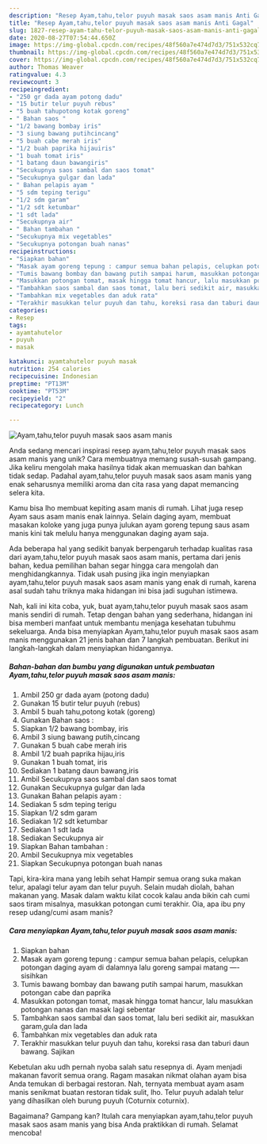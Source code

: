 ```yaml
---
description: "Resep Ayam,tahu,telor puyuh masak saos asam manis Anti Gagal"
title: "Resep Ayam,tahu,telor puyuh masak saos asam manis Anti Gagal"
slug: 1827-resep-ayam-tahu-telor-puyuh-masak-saos-asam-manis-anti-gagal
date: 2020-08-27T07:54:44.650Z
image: https://img-global.cpcdn.com/recipes/48f560a7e474d7d3/751x532cq70/ayamtahutelor-puyuh-masak-saos-asam-manis-foto-resep-utama.jpg
thumbnail: https://img-global.cpcdn.com/recipes/48f560a7e474d7d3/751x532cq70/ayamtahutelor-puyuh-masak-saos-asam-manis-foto-resep-utama.jpg
cover: https://img-global.cpcdn.com/recipes/48f560a7e474d7d3/751x532cq70/ayamtahutelor-puyuh-masak-saos-asam-manis-foto-resep-utama.jpg
author: Thomas Weaver
ratingvalue: 4.3
reviewcount: 3
recipeingredient:
- "250 gr dada ayam potong dadu"
- "15 butir telur puyuh rebus"
- "5 buah tahupotong kotak goreng"
- " Bahan saos "
- "1/2 bawang bombay iris"
- "3 siung bawang putihcincang"
- "5 buah cabe merah iris"
- "1/2 buah paprika hijauiris"
- "1 buah tomat iris"
- "1 batang daun bawangiris"
- "Secukupnya saos sambal dan saos tomat"
- "Secukupnya gulgar dan lada"
- " Bahan pelapis ayam "
- "5 sdm teping terigu"
- "1/2 sdm garam"
- "1/2 sdt ketumbar"
- "1 sdt lada"
- "Secukupnya air"
- " Bahan tambahan "
- "Secukupnya mix vegetables"
- "Secukupnya potongan buah nanas"
recipeinstructions:
- "Siapkan bahan"
- "Masak ayam goreng tepung : campur semua bahan pelapis, celupkan potongan daging ayam di dalamnya lalu goreng sampai matang —- sisihkan"
- "Tumis bawang bombay dan bawang putih sampai harum, masukkan potongan cabe dan paprika"
- "Masukkan potongan tomat, masak hingga tomat hancur, lalu masukkan potongan nanas dan masak lagi sebentar"
- "Tambahkan saos sambal dan saos tomat, lalu beri sedikit air, masukkan garam,gula dan lada"
- "Tambahkan mix vegetables dan aduk rata"
- "Terakhir masukkan telur puyuh dan tahu, koreksi rasa dan taburi daun bawang. Sajikan"
categories:
- Resep
tags:
- ayamtahutelor
- puyuh
- masak

katakunci: ayamtahutelor puyuh masak 
nutrition: 254 calories
recipecuisine: Indonesian
preptime: "PT13M"
cooktime: "PT53M"
recipeyield: "2"
recipecategory: Lunch

---
```



![Ayam,tahu,telor puyuh masak saos asam manis](https://img-global.cpcdn.com/recipes/48f560a7e474d7d3/751x532cq70/ayamtahutelor-puyuh-masak-saos-asam-manis-foto-resep-utama.jpg)

Anda sedang mencari inspirasi resep ayam,tahu,telor puyuh masak saos asam manis yang unik? Cara membuatnya memang susah-susah gampang. Jika keliru mengolah maka hasilnya tidak akan memuaskan dan bahkan tidak sedap. Padahal ayam,tahu,telor puyuh masak saos asam manis yang enak seharusnya memiliki aroma dan cita rasa yang dapat memancing selera kita.

Kamu bisa lho membuat kepiting asam manis di rumah. Lihat juga resep Ayam saus asam manis enak lainnya. Selain daging ayam, membuat masakan koloke yang juga punya julukan ayam goreng tepung saus asam manis kini tak melulu hanya menggunakan daging ayam saja.

Ada beberapa hal yang sedikit banyak berpengaruh terhadap kualitas rasa dari ayam,tahu,telor puyuh masak saos asam manis, pertama dari jenis bahan, kedua pemilihan bahan segar hingga cara mengolah dan menghidangkannya. Tidak usah pusing jika ingin menyiapkan ayam,tahu,telor puyuh masak saos asam manis yang enak di rumah, karena asal sudah tahu triknya maka hidangan ini bisa jadi suguhan istimewa.


Nah, kali ini kita coba, yuk, buat ayam,tahu,telor puyuh masak saos asam manis sendiri di rumah. Tetap dengan bahan yang sederhana, hidangan ini bisa memberi manfaat untuk membantu menjaga kesehatan tubuhmu sekeluarga. Anda bisa menyiapkan Ayam,tahu,telor puyuh masak saos asam manis menggunakan 21 jenis bahan dan 7 langkah pembuatan. Berikut ini langkah-langkah dalam menyiapkan hidangannya.

<!--inarticleads1-->

##### Bahan-bahan dan bumbu yang digunakan untuk pembuatan Ayam,tahu,telor puyuh masak saos asam manis:

1. Ambil 250 gr dada ayam (potong dadu)
1. Gunakan 15 butir telur puyuh (rebus)
1. Ambil 5 buah tahu,potong kotak (goreng)
1. Gunakan  Bahan saos :
1. Siapkan 1/2 bawang bombay, iris
1. Ambil 3 siung bawang putih,cincang
1. Gunakan 5 buah cabe merah iris
1. Ambil 1/2 buah paprika hijau,iris
1. Gunakan 1 buah tomat, iris
1. Sediakan 1 batang daun bawang,iris
1. Ambil Secukupnya saos sambal dan saos tomat
1. Gunakan Secukupnya gulgar dan lada
1. Gunakan  Bahan pelapis ayam :
1. Sediakan 5 sdm teping terigu
1. Siapkan 1/2 sdm garam
1. Sediakan 1/2 sdt ketumbar
1. Sediakan 1 sdt lada
1. Sediakan Secukupnya air
1. Siapkan  Bahan tambahan :
1. Ambil Secukupnya mix vegetables
1. Siapkan Secukupnya potongan buah nanas


Tapi, kira-kira mana yang lebih sehat Hampir semua orang suka makan telur, apalagi telur ayam dan telur puyuh. Selain mudah diolah, bahan makanan yang. Masak dalam waktu kilat cocok kalau anda bikin cah cumi saos tiram misalnya, masukkan potongan cumi terakhir. Oia, apa ibu pny resep udang/cumi asam manis? 

<!--inarticleads2-->

##### Cara menyiapkan Ayam,tahu,telor puyuh masak saos asam manis:

1. Siapkan bahan
1. Masak ayam goreng tepung : campur semua bahan pelapis, celupkan potongan daging ayam di dalamnya lalu goreng sampai matang —- sisihkan
1. Tumis bawang bombay dan bawang putih sampai harum, masukkan potongan cabe dan paprika
1. Masukkan potongan tomat, masak hingga tomat hancur, lalu masukkan potongan nanas dan masak lagi sebentar
1. Tambahkan saos sambal dan saos tomat, lalu beri sedikit air, masukkan garam,gula dan lada
1. Tambahkan mix vegetables dan aduk rata
1. Terakhir masukkan telur puyuh dan tahu, koreksi rasa dan taburi daun bawang. Sajikan


Kebetulan aku udh pernah nyoba salah satu resepnya di. Ayam menjadi makanan favorit semua orang. Ragam masakan nikmat olahan ayam bisa Anda temukan di berbagai restoran. Nah, ternyata membuat ayam asam manis senikmat buatan restoran tidak sulit, lho. Telur puyuh adalah telur yang dihasilkan oleh burung puyuh (Coturnix coturnix). 

Bagaimana? Gampang kan? Itulah cara menyiapkan ayam,tahu,telor puyuh masak saos asam manis yang bisa Anda praktikkan di rumah. Selamat mencoba!
